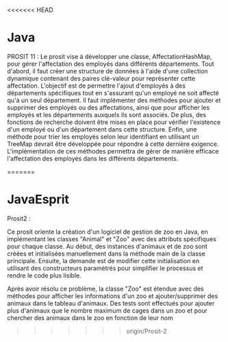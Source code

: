 <<<<<<< HEAD
# Java

PROSIT 11 :
Le prosit vise à développer une classe, AffectationHashMap, pour gérer l'affectation des employés dans différents départements. Tout d'abord, il faut créer une structure de données à l'aide d'une collection dynamique contenant des paires clé-valeur pour représenter cette affectation. L'objectif est de permettre l'ajout d'employés à des départements spécifiques tout en s'assurant qu'un employé ne soit affecté qu'à un seul département. Il faut implémenter des méthodes pour ajouter et supprimer des employés ou des affectations, ainsi que pour afficher les employés et les départements auxquels ils sont associés. De plus, des fonctions de recherche doivent être mises en place pour vérifier l'existence d'un employé ou d'un département dans cette structure. Enfin, une méthode pour trier les employés selon leur identifiant en utilisant un TreeMap devrait être développée pour répondre à cette dernière exigence. L'implémentation de ces méthodes permettra de gérer de manière efficace l'affectation des employés dans les différents départements.







=======
# JavaEsprit
Prosit2 :



Ce prosit oriente la création d'un logiciel de gestion de zoo en Java, en implémentant les classes "Animal" et "Zoo" avec des attributs spécifiques pour chaque classe. Au début, des instances d'animaux et de zoo sont créées et initialisées manuellement dans la méthode main de la classe principale. Ensuite, la demande est de modifier cette initialisation en utilisant des constructeurs paramétrés pour simplifier le processus et rendre le code plus lisible.

Après avoir résolu ce problème, la classe "Zoo" est étendue avec des méthodes pour afficher les informations d'un zoo et ajouter/supprimer des animaux dans le tableau d'animaux. Des tests sont effectués pour ajouter plus d'animaux que le nombre maximum de cages dans un zoo et pour chercher des animaux dans le zoo en fonction de leur nom
>>>>>>> origin/Prosit-2
